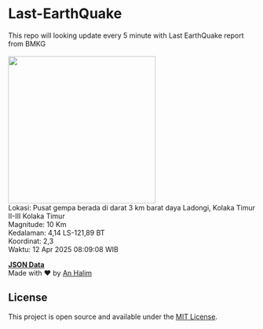 # Last-EarthQuake
This repo will looking update every 5 minute with Last EarthQuake report from BMKG
<br>
<br>
<img src="undefined" width="300"/>
<br>
Lokasi: Pusat gempa berada di darat 3 km barat daya Ladongi, Kolaka Timur  II-III Kolaka Timur <br>
Magnitude: 10 Km <br>
Kedalaman: 4,14 LS-121,89 BT <br>
Koordinat: 2,3 <br>
Waktu: 12 Apr 2025 08:09:08 WIB <br>

<a href="./data/data.json">**JSON Data**</a>
<br>
Made with ❤️ by <a href="https://github.com/an-halim">An Halim</a>
## License

This project is open source and available under the [MIT License](LICENSE).
